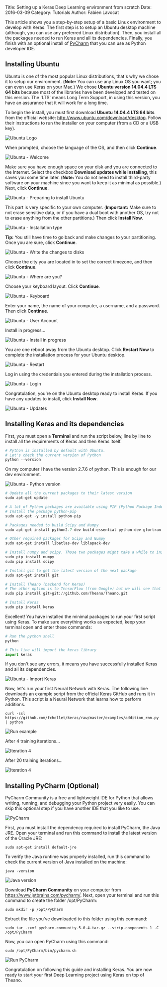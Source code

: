 Title: Setting up a Keras Deep Learning environment from scratch
Date: 2016-03-09
Category: Tutorials
Author: Fabien Lavocat

This article shows you a step-by-step setup of a basic Linux environment to develop with Keras. The first step is to setup an Ubuntu desktop machine (although, you can use any preferred Linux distribution). Then, you install all the packages needed to run Keras and all its dependencies. Finally, you finish with an optional install of [PyCharm](https://www.jetbrains.com/pycharm/) that you can use as Python developer IDE.

## Installing Ubuntu

Ubuntu is one of the most popular Linux distributions, that's why we chose it to setup our environment. (**Note:** You can use any Linux OS you want; you can even use Keras on your Mac.) We chose **Ubuntu version 14.04.4 LTS 64 bits** because most of the libraries have been developed and tested on this version. The 'LTS' means Long Term Support, in using this version, you have an assurance that it will work for a long time.

To begin the install, you must first download **Ubuntu 14.04.4 LTS 64 bits** from the official website: http://www.ubuntu.com/download/desktop. Follow their instructions to run the installer on your computer (from a CD or a USB key).

![Ubuntu Logo](/img/setup-keras/install/01-ubuntu-logo.png)

When prompted, choose the language of the OS, and then click **Continue**.

![Ubuntu - Welcome](/img/setup-keras/install/02-ubuntu-welcome.png)

Make sure you have enough space on your disk and you are connected to the Internet. Select the checkbox **Download updates while installing**, this saves you some time later. (**Note:** You do not need to install third-party software on your machine since you want to keep it as minimal as possible.) Next, click **Continue**.

![Ubuntu - Preparing to install Ubuntu](/img/setup-keras/install/03-ubuntu-preparing.png)

This part is very specific to your own computer. (**Important:** Make sure to not erase sensitive data, or if you have a dual boot with another OS, try not to erase anything from the other partitions.) Then click **Install Now**.

![Ubuntu - Installation type](/img/setup-keras/install/04-ubuntu-install-type.png)

**Tip:** You still have time to go back and make changes to your partitioning. Once you are sure, click **Continue**.

![Ubuntu - Write the changes to disks](/img/setup-keras/install/05-ubuntu-erase-disk.png)

Choose the city you are located in to set the correct timezone, and then click **Continue**.

![Ubuntu - Where are you?](/img/setup-keras/install/06-ubuntu-location.png)

Choose your keyboard layout. Click **Continue**.

![Ubuntu - Keyboard](/img/setup-keras/install/07-ubuntu-keyboard.png)

Enter your name, the name of your computer, a username, and a password. Then click **Continue**.

![Ubuntu - User Account](/img/setup-keras/install/08-ubuntu-user-account.png)

Install in progress...

![Ubuntu - Install in progress](/img/setup-keras/install/09-ubuntu-install.png)

You are one reboot away from the Ubuntu desktop. Click **Restart Now** to complete the installation process for your Ubuntu desktop.

![Ubuntu - Restart](/img/setup-keras/install/10-ubuntu-restart.png)

Log in using the credentials you entered during the installation process.

![Ubuntu - Login](/img/setup-keras/install/11-ubuntu-login.png)

Congratulation, you're on the Ubuntu desktop ready to install Keras. If you have any updates to install, click **Install Now**.

![Ubuntu - Updates](/img/setup-keras/install/12-ubuntu-updates.png)

## Installing Keras and its dependencies

First, you must open a **Terminal** and run the script below, line by line to install all the requirements of Keras and then Keras itself.

```python
# Python is installed by default with Ubuntu. 
# Let's check the current version of Python
python --version
```

On my computer I have the version 2.7.6 of python. This is enough for our dev environment.

![Ubuntu - Python version](/img/setup-keras/terminal/01-python-version.png)

```python
# Update all the current packages to their latest version
sudo apt-get update

# A lot of Python packages are available using PIP (Python Package Index)
# Install the package python-pip
sudo apt-get -y install python-pip

# Packages needed to build Scipy and Numpy
sudo apt-get install python2.7-dev build-essential python-dev gfortran

# Other required packages for Scipy and Numpy
sudo apt-get install libatlas-dev liblapack-dev

# Install numpy and scipy. Those two packages might take a while to install
sudo pip install numpy
sudo pip install scipy

# Install git to get the latest version of the next package
sudo apt-get install git

# Install Theano (backend for Keras)
# The other option is to TensorFlow (from Google) but we will see that option in a future post
sudo pip install git+git://github.com/Theano/Theano.git

# Install Keras
sudo pip install keras
```

Excellent! You have installed the minimal packages to run your first script using Keras. To make sure everything works as expected, keep your terminal open and enter these commands:

```python
# Run the python shell
python

# This line will import the keras library
import keras
```

If you don't see any errors, it means you have successfully installed Keras and all its dependencies.

![Ubuntu - Import Keras](/img/setup-keras/terminal/02-import-keras.png)

Now, let's run your first Neural Network with Keras. The following line downloads an example script from the official Keras GitHub and runs it in Python. This script is a Neural Network that learns how to perform additions. 

```
curl -ssl https://github.com/fchollet/keras/raw/master/examples/addition_rnn.py | python
```

![Run example](/img/setup-keras/terminal/03-run-example.png)

After 4 training iterations...

![Iteration 4](/img/setup-keras/terminal/04-iteration-4.png)

After 20 training iterations...

![Iteration 4](/img/setup-keras/terminal/05-iteration-20.png)

## Installing PyCharm (Optional)

PyCharm Community is a free and lightweight IDE for Python that allows writing, running, and debugging your Python project very easily. You can skip this optional step if you have another IDE that you like to use.

![PyCharm](/img/setup-keras/pycharm/01-ide.jpg)

First, you must install the dependency required to install PyCharm, the Java JRE. Open your terminal and run this command to install the latest version of the Oracle JRE:

```
sudo apt-get install default-jre
```

To verify the Java runtime was properly installed, run this command to check the current version of Java installed on the machine:

```
java -version
```

![Java version](/img/setup-keras/pycharm/02-java-version.png)

Download **PyCharm Community** on your computer from https://www.jetbrains.com/pycharm/.
Next, open your terminal and run this command to create the folder /opt/PyCharm:

```
sudo mkdir -p /opt/PyCharm
```

Extract the file you've downloaded to this folder using this command:

```
sudo tar -zxvf pycharm-community-5.0.4.tar.gz --strip-components 1 -C /opt/PyCharm
```

Now, you can open PyCharm using this command:

```
sudo /opt/PyCharm/bin/pycharm.sh
```

![Run PyCharm](/img/setup-keras/pycharm/03-run-pycharm.png)

Congratulation on following this guide and installing Keras. You are now ready to start your first Deep Learning project using Keras on top of Theano.
